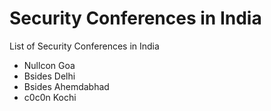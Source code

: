 # Security Conferences in India

List of Security Conferences in India

- Nullcon Goa
- Bsides Delhi
- Bsides Ahemdabhad
- c0c0n Kochi
